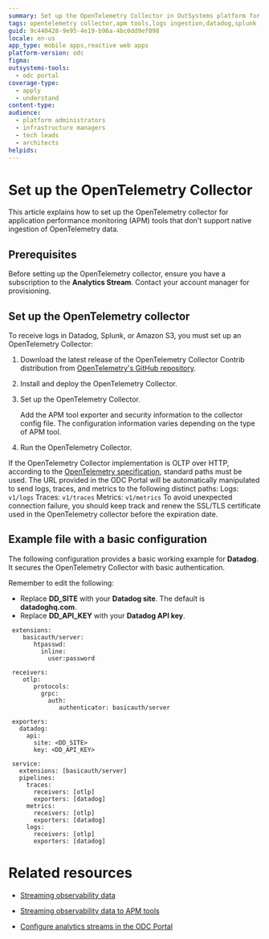 ```yaml
---
summary: Set up the OpenTelemetry Collector in OutSystems platform for receiving logs in Datadog, Splunk, or Amazon S3.
tags: opentelemetry collector,apm tools,logs ingestion,datadog,splunk
guid: 9c440428-9e95-4e19-b96a-4bc0dd9ef098
locale: en-us
app_type: mobile apps,reactive web apps
platform-version: odc
figma:
outsystems-tools:
  - odc portal
coverage-type:
  - apply
  - understand
content-type:
audience:
  - platform administrators
  - infrastructure managers
  - tech leads
  - architects
helpids:
---
```

# Set up the OpenTelemetry Collector

This article explains how to set up the OpenTelemetry collector for application performance monitoring (APM) tools that don't support native ingestion of OpenTelemetry data.

## Prerequisites

Before setting up the OpenTelemetry collector, ensure you have a subscription to the **Analytics Stream**. Contact your account manager for provisioning.

## Set up the OpenTelemetry collector

To receive logs in Datadog, Splunk, or Amazon S3, you must set up an OpenTelemetry Collector:

1. Download the latest release of the OpenTelemetry Collector Contrib distribution from [OpenTelemetry's GitHub repository](https://github.com/open-telemetry/opentelemetry-collector-releases/releases).  

1. Install and deploy the OpenTelemetry Collector.  

1. Set up the OpenTelemetry Collector.  

   Add the APM tool exporter and security information to the collector config file. The configuration information varies depending on the type of APM tool.  

1. Run the OpenTelemetry Collector.

<div class="info" markdown="1">

If the OpenTelemetry Collector implementation is OLTP over HTTP, according to the [OpenTelemetry specification](https://opentelemetry.io/docs/specs/otlp/#otlphttp-request), standard paths must be used. The URL provided in the ODC Portal will be automatically manipulated to send logs, traces, and metrics to the following distinct paths: Logs: `v1/logs` Traces: `v1/traces` Metrics: `v1/metrics` To avoid unexpected connection failure, you should keep track and renew the SSL/TLS certificate used in the OpenTelemetry collector before the expiration date.  

</div>

## Example file with a basic configuration

The following configuration provides a basic working example for **Datadog**. It secures the OpenTelemetry Collector with basic authentication.

Remember to edit the following:

* Replace **DD\_SITE** with your **Datadog site**. The default is **datadoghq.com**.  
* Replace **DD\_API\_KEY** with your **Datadog API key**.

```
 extensions: 
    basicauth/server:
       htpasswd:
         inline:
           user:password

 receivers: 
    otlp:
       protocols:
         grpc:
           auth:
              authenticator: basicauth/server
 
 exporters:
   datadog:
     api:
       site: <DD_SITE>
       key: <DD_API_KEY>

 service:
   extensions: [basicauth/server]
   pipelines:
     traces: 
       receivers: [otlp]
       exporters: [datadog]
     metrics:  
       receivers: [otlp]
       exporters: [datadog]
     logs:
       receivers: [otlp]
       exporters: [datadog]

```

# Related resources

* [Streaming observability data](stream-app-analytics-overview.md)

* [Streaming observability data to APM tools](stream-app-analytics-apm.md)  

* [Configure analytics streams in the ODC Portal](stream-app-analytics-configure.md)
